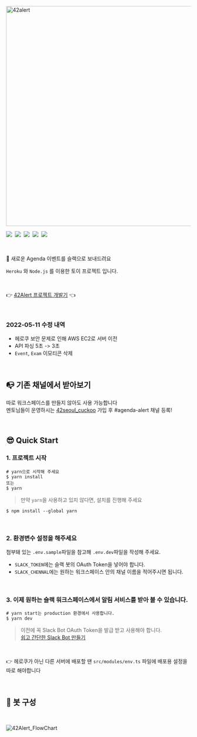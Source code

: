 <img width="600" alt="42alert" src="https://user-images.githubusercontent.com/74334399/147906064-dd87f8e4-7577-4a0a-98ae-bd34d242d8a9.png">

<p>
  <img src="https://img.shields.io/badge/Node.js-339933?style=flat-square&logo=Node.js&logoColor=white"/>&nbsp
  <img src="https://img.shields.io/badge/yarn-2C8EBB?style=flat-square&logo=Yarn&logoColor=white"/>&nbsp
  <img src="https://img.shields.io/badge/TypeScript-3178C6?style=flat-square&logo=TypeScript&logoColor=white"/>&nbsp
  <img src="https://img.shields.io/badge/Mysql-4479A1?style=flat-square&logo=Mysql&logoColor=white"/>&nbsp
  <img src="https://img.shields.io/badge/aws-232F3E?style=flat-square&logo=aws&logoColor=white">&nbsp
</p>

<br/>

📨 새로운 Agenda 이벤트를 슬랙으로 보내드려요 <br/>

`Heroku` 와 `Node.js` 를 이용한 토이 프로젝트 입니다.

<br/>

👉 [42Alert 프로젝트 개발기](https://seongsu.me/42alert-retrospective) 👈

<br/>

### 2022-05-11 수정 내역

- 헤로쿠 보안 문제로 인해 AWS EC2로 서버 이전
- API 파싱 5초 -> 3초
- `Event`, `Exam` 이모티콘 삭제

<br/>

## 📭 기존 채널에서 받아보기

따로 워크스페이스를 만들지 않아도 사용 가능합니다<br/>
멘토님들이 운영하시는 [42seoul_cuckoo](http://42seoul.io/cuckoo) 가입 후 #agenda-alert 채널 등록!<br/>

<br/>

## 😎 Quick Start

### 1. 프로젝트 시작

```SHELL
# yarn으로 시작해 주세요
$ yarn install
또는
$ yarn
```

> 만약 `yarn`을 사용하고 있지 않다면, 설치를 진행해 주세요

```SHELL
$ npm install --global yarn
```

<br/>

### 2. 환경변수 설정을 해주세요

첨부돼 있는 `.env.sample`파일을 참고해 `.env.dev`파일을 작성해 주세요.<br/>
- `SLACK_TOKEN`에는 슬랙 봇의 OAuth Token을 넣어야 합니다.<br/>
- `SLACK_CHENNAL`에는 원하는 워크스페이스 안의 채널 이름을 적어주시면 됩니다.

<br/>

### 3. 이제 원하는 슬랙 워크스페이스에서 알림 서비스를 받아 볼 수 있습니다.

```SHELL
# yarn start는 production 환경에서 사용합니다.
$ yarn dev
```

> 이전에 꼭 Slack Bot OAuth Token을 발급 받고 사용해야 합니다.<br/>
> [쉽고 간단한 Slack Bot 만들기](https://seongsu.me/slack-bot)

<br/>

👉 헤로쿠가 아닌 다른 서버에 배포할 땐 `src/modules/env.ts` 파일에 배포용 설정을 따로 해야합니다

<br/>

## 🤖 봇 구성

<br/>

![42Alert_FlowChart](https://user-images.githubusercontent.com/74334399/137498343-f9153426-2ce0-43a8-ac3f-35046ddf51af.png)

<br/>
